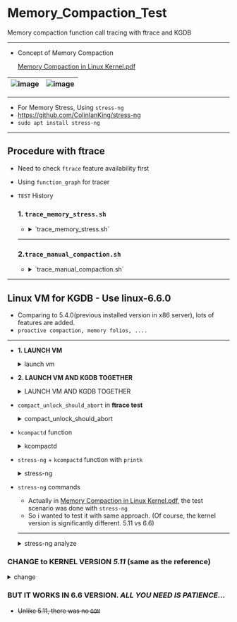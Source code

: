 # Memory_Compaction_Test

Memory compaction function call tracing with ftrace and KGDB

---

- Concept of Memory Compaction
    
    [Memory Compaction in Linux Kernel.pdf](https://www.slideshare.net/AdrianHuang/memory-compaction-in-linux-kernelpdf)

![image](https://github.com/JongHoB/Memory_Compaction_Test/assets/78012131/76af3c66-9772-4833-907c-0043af7801a1)|![image](https://github.com/JongHoB/Memory_Compaction_Test/assets/78012131/79c779f4-a318-411c-b275-6ad4e87c35d5)
--- | --- | 

---

- For Memory Stress, Using `stress-ng`
- https://github.com/ColinIanKing/stress-ng
- `sudo apt install stress-ng`

---

## Procedure with ftrace

- Need to check `ftrace` feature availability first
- Using `function_graph` for tracer
- `TEST` History
    
    ### 1. `trace_memory_stress.sh`
    
    - <details><summary>`trace_memory_stress.sh`</summary>
      
        - In the `trace_memory_stress.sh`, it will trace the `kcompactd` during `stress-ng --vm 3 --vm-bytes 90% -t 10m &`
        - You need to set the environment as follows first.
        
        ```bash
        cd /sys/kernel/debug/tracing
        cat available_tracers
        echo function_graph > current_tracer
        ps -ef | grep kcompactd
        echo <PID> > /sys/kernel/debug/tracing/set_ftrace_pid
        ```
        
        - Need to use **2 shells** for shutting down the stress test process before 10minutes if you want or Change the minutes for execution.
        
        <img width="500" alt="image" src="https://github.com/JongHoB/Memory_Compaction_Test/assets/78012131/0a92da69-f4d6-4ee3-aeb2-0e18bda069d8">
        
        ---
        
        ### BUT ... SEEMS `KCOMPACTD` DOESN'T WORK PROPERLY
        
        <img width="387" alt="image" src="https://github.com/JongHoB/Memory_Compaction_Test/assets/78012131/7ae192ff-7779-4c3e-9b78-1682c8077bd0">
        
        - As we can see this image`(ftrace/trace_result.txt)`, there is no trace result.
        - `kcompactd` is invoked mainly by `kswapd` and we test the program with allocating 90% of memory capacity
        - so *probably* `kswapd` must be executed and also it would  invoke the `kcompactd`
        - but there is no result.....Hmm
        - (Unlike kernel version with 5.4.0 which the proactive compaction would not be executed, 5.15 should be executed......)
    </details>
    
    ---
    
    ### 2.`trace_manual_compaction.sh`
    
    - <details><summary>`trace_manual_compaction.sh`</summary>
      
        - *If you did `trace_memory_stress.sh` test, Need to make original state. `echo > set_ftrace_pid`*
        
        ---
        
        ```bash
        cat available_filter_functions
        echo "*compact*" > set_ftrace_filter
        echo "*migrate*" >> set_ftrace_filter
        ```
        
        - Execute the `shell script` and `stress-ng` **seperately**
        - `stress-ng --vm 1 --vm-bytes 90% -t 10m` and `sh trace_manual_compaction.sh`
        
        ---
        
        ### Compare `OCI_ARM(3core, 18GB Ram)(VM instance)` and `X86_Server(24 Core, 128GB Ram)(Bare Metal)`
        
        - `ftrace/trace_manual_OCI_ARM_result.txt`
        <img width="482" alt="image" src="https://github.com/JongHoB/Memory_Compaction_Test/assets/78012131/2f82d03e-1e7e-4878-9b2a-5013e0a41789">
        
        - `ftrace/trace_manual_swarm_result.txt`
        <img width="540" alt="image" src="https://github.com/JongHoB/Memory_Compaction_Test/assets/78012131/3573d62c-6edd-4183-987a-ed90824fc6e3">
        
        - In OCI, we can check that it tries to `migrate pages` for memory compaction.
        - But in X86 Server, we can see `compact_unlock_should_abort.isra.0()` but after this, we cannot see any *`migrate`* or kind of *`compact_zone`* symbol......
        - [See the reasons in KGDB below. In `compact_unlock_should_abort` in **ftrace test** chapter](#compact_unlock_should_abort-in-ftrace-test)
      </details>

      
---

## Linux VM for KGDB - Use linux-6.6.0

- Comparing to 5.4.0(previous installed version in x86 server), lots of features are added.
- `proactive compaction, memory folios, ....`

---

- **1. LAUNCH VM**
      <details><summary>launch vm</summary>
      
    ```bash
    sudo apt-get install -y pkg-config  libglib2.0-dev  libpixman-1-dev libslirp-dev
    
    ```
    
    ```bash
    # DOWNLOAD QEMU
    wget <https://download.qemu.org/qemu-8.1.2.tar.xz>
    tar xvJf qemu-8.1.2.tar.xz
    cd qemu-8.1.2
    ./configure --enable-slirp
    make
    
    ```
    
    ```bash
    # DOWNLOAD LINUX
    wget <https://cdn.kernel.org/pub/linux/kernel/v6.x/linux-6.6.tar.xz>
    tar -xvf linux-6.6.tar.xz
    #copy the config file
    cp linux-6.60.config linux-6.6/.config
    cd linux-6.6
    
    ```
    
    ```bash
    
    make menuconfig # Load the config and Save and EXIT
    make -j$(nproc) # BUILD
    
    ```
    
    ```bash
    #CREATE IMAGE with bootstrap 
    cd ..
    chmod +x create_image.sh
    ./create_image.sh
    ```
    
    ```elixir
    ./launch-vm.sh
    ```
    
    - Actually, i tried to access the vm with `ssh` but there seems error with *network configuration.* But i will pass this step (will **FIX IT**) ( **THIS THING IS NOT THE PRIORITIZED** for testing the compaction)
    - YOU CAN **TURN OFF THE QEMU** USING `Ctrl+a and x`
  
</details>
 
- **2. LAUNCH VM AND KGDB TOGETHER**

  <details><summary>LAUNCH VM AND KGDB TOGETHER</summary>

    ![image](https://github.com/JongHoB/Memory_Compaction_Test/assets/78012131/f599dcae-1368-47c6-88bf-5e28a80f9d56)

    - It would be better to use **TMUX**
    - You need at least 2 screen for **KGDB in Host(Original)** and for **QEMU**
    - I just add one more screen to see the **kernel source**
    - Procedure
        1. launch vm
        2. In host, `gdb linux-6.6/vmlinux` 
            1. and `target remote [localhost:4321](http://localhost:4321)` 
        3. you can use gdb commands. 

  </details>
  
- `compact_unlock_should_abort` in **ftrace test**

   <details><summary>compact_unlock_should_abort</summary>
    
    - I debug `compact_unlock_should_abort` function. ⇒ **It was in ftrace test history above**
    
    ```c
    /*
     * Compaction requires the taking of some coarse locks that are potentially
     * very heavily contended. The lock should be periodically unlocked to avoid
     * having disabled IRQs for a long time, even when there is nobody waiting on
     * the lock. It might also be that allowing the IRQs will result in
     * need_resched() becoming true. If scheduling is needed, compaction schedules.
     * Either compaction type will also abort if a fatal signal is pending.
     * In either case if the lock was locked, it is dropped and not regained.
     *
     * Returns true if compaction should abort due to fatal signal pending.
     * Returns false when compaction can continue.
     */
    static bool compact_unlock_should_abort(spinlock_t *lock,
    		unsigned long flags, bool *locked, struct compact_control *cc)
    {
    	if (*locked) {
    		spin_unlock_irqrestore(lock, flags);
    		*locked = false;
    	}
    
    	if (fatal_signal_pending(current)) {
    		cc->contended = true;
    		return true;
    	}
    
    	cond_resched();
    
    	return false;
    }
    
    -FATAL SIGNAL Pending - Check if there is a pending signal in current process
    SIGKILL,...........
    ```
    
    - FATAL SIGNAL Pending - Check if there is a pending signal in current process
    (SIGKILL,SIGTRAP…..)
    
    ```c
    static inline int task_sigpending(struct task_struct *p)
    {
    	return unlikely(test_tsk_thread_flag(p,TIF_SIGPENDING));
    }
    static inline int __fatal_signal_pending(struct task_struct *p)
    {
    	return unlikely(sigismember(&p->pending.signal, SIGKILL));
    }
    
    static inline int fatal_signal_pending(struct task_struct *p)
    {
    	return task_sigpending(p) && __fatal_signal_pending(p);
    }
    ```
    
    ---
    
    ```c
    #0  compact_unlock_should_abort (cc=<optimized out>, locked=<optimized out>, flags=<optimized out>,
        lock=<optimized out>) at mm/compaction.c:569
    #1  isolate_freepages_block (cc=cc@entry=0xffffc9000067fd00, start_pfn=start_pfn@entry=0xffffc9000067f958,
        end_pfn=end_pfn@entry=4456448, freelist=freelist@entry=0xffffc9000067fd00, stride=stride@entry=1,
        strict=strict@entry=false) at mm/compaction.c:614
    #2  0xffffffff81325831 in isolate_freepages (cc=0xffffc9000067fd00) at mm/compaction.c:1711
    #3  compaction_alloc (src=src@entry=0xffffea0004075e40, data=data@entry=18446683600576838912) at mm/compaction.c:1769
    #4  0xffffffff813a2c0a in migrate_folio_unmap (ret=0xffffc9000067fad0, reason=MR_COMPACTION, mode=MIGRATE_ASYNC,
        dstp=<synthetic pointer>, src=0xffffea0004075e40, private=18446683600576838912,
        put_new_folio=0xffffffff81322ec0 <compaction_free>, get_new_folio=0xffffffff81325120 <compaction_alloc>)
        at mm/migrate.c:1123
    #5  migrate_pages_batch (from=from@entry=0xffffc9000067fbb0,
        get_new_folio=get_new_folio@entry=0xffffffff81325120 <compaction_alloc>,
        put_new_folio=put_new_folio@entry=0xffffffff81322ec0 <compaction_free>,
        private=private@entry=18446683600576838912, mode=mode@entry=MIGRATE_ASYNC, reason=reason@entry=0,
        ret_folios=0xffffc9000067fad0, split_folios=0xffffc9000067fbd0, stats=0xffffc9000067fae4, nr_pass=3)
        at mm/migrate.c:1660
    #6  0xffffffff813a3582 in migrate_pages_sync (from=from@entry=0xffffc9000067fbb0,
        get_new_folio=get_new_folio@entry=0xffffffff81325120 <compaction_alloc>,
        put_new_folio=put_new_folio@entry=0xffffffff81322ec0 <compaction_free>,
        private=private@entry=18446683600576838912, mode=mode@entry=MIGRATE_SYNC, reason=reason@entry=0,
        ret_folios=0xffffc9000067fbc0, split_folios=0xffffc9000067fbd0, stats=0xffffc9000067fbe4) at mm/migrate.c:1825
    #7  0xffffffff813a4125 in migrate_pages (from=from@entry=0xffffc9000067fd10,
        get_new_folio=get_new_folio@entry=0xffffffff81325120 <compaction_alloc>,
        put_new_folio=put_new_folio@entry=0xffffffff81322ec0 <compaction_free>,
        private=private@entry=18446683600576838912, mode=MIGRATE_SYNC, reason=reason@entry=0,
        ret_succeeded=0xffffc9000067fcbc) at mm/migrate.c:1929
    #8  0xffffffff81327b7a in compact_zone (cc=cc@entry=0xffffc9000067fd00, capc=capc@entry=0x0 <fixed_percpu_data>)
        at mm/compaction.c:2515
    #9  0xffffffff81328536 in compact_node (nid=nid@entry=0) at mm/compaction.c:2812
    #10 0xffffffff81328662 in compact_nodes () at mm/compaction.c:2825
    #11 sysctl_compaction_handler (table=<optimized out>, buffer=<optimized out>, length=<optimized out>,
        ppos=<optimized out>, write=<optimized out>) at mm/compaction.c:2871
    #12 sysctl_compaction_handler (table=<optimized out>, write=<optimized out>, buffer=<optimized out>,
        length=<optimized out>, ppos=<optimized out>) at mm/compaction.c:2858
    #13 0xffffffff814a6bb7 in proc_sys_call_handler (iocb=<optimized out>, iter=0xffffc9000067fe58, write=write@entry=1)
        at fs/proc/proc_sysctl.c:600
    #14 0xffffffff814a6cb3 in proc_sys_write (iocb=<optimized out>, iter=<optimized out>) at fs/proc/proc_sysctl.c:626
    #15 0xffffffff813ef341 in call_write_iter (file=0xffff8881026d3200, iter=0xffffc9000067fe58, kio=0xffffc9000067fe80)
        at ./include/linux/fs.h:1956
    #16 new_sync_write (ppos=0xffffc9000067fef0, len=2, buf=0x55555574aeb0 "1\n", filp=0xffff8881026d3200)
        at fs/read_write.c:491
    #17 vfs_write (pos=0xffffc9000067fef0, count=2, buf=0x55555574aeb0 "1\n", file=0xffff8881026d3200)
        at fs/read_write.c:584
    #18 vfs_write (file=0xffff8881026d3200, buf=0x55555574aeb0 "1\n", count=<optimized out>, pos=0xffffc9000067fef0)
        at fs/read_write.c:564
    #19 0xffffffff813ef657 in ksys_write (fd=<optimized out>, buf=0x55555574aeb0 "1\n", count=2) at fs/read_write.c:637
    #20 0xffffffff813ef70a in __do_sys_write (count=<optimized out>, buf=<optimized out>, fd=<optimized out>)
        at fs/read_write.c:649
    #21 __se_sys_write (count=<optimized out>, buf=<optimized out>, fd=<optimized out>) at fs/read_write.c:646
    #22 __x64_sys_write (regs=<optimized out>) at fs/read_write.c:646
    #23 0xffffffff81e5193b in do_syscall_x64 (nr=<optimized out>, regs=0xffffc9000067ff58) at arch/x86/entry/common.c:50
    #24 do_syscall_64 (regs=0xffffc9000067ff58, nr=<optimized out>) at arch/x86/entry/common.c:80
    #25 0xffffffff820000d2 in entry_SYSCALL_64 () at arch/x86/entry/entry_64.S:120
    ```
    
    ![image](https://github.com/JongHoB/Memory_Compaction_Test/assets/78012131/4c87a683-c454-4f8b-bf38-85c6d2e2cf6b)
    
    - **`compact_unlock_should_abort` is called by `isolate_freepages_block`**
    - When we see the image and the call stack, kind of `migrate_pages` or `compact*` symbols should be detected.
        - I see the log again (**`trace_manual_swarm_result.txt`)**
            
            ![image](https://github.com/JongHoB/Memory_Compaction_Test/assets/78012131/424648ca-a578-4e53-8a36-99cdbb5daf84)
            
            - …..I can see some trace results at the tail.
            - **So the compaction command was executed properly with high probability.**

    </details>
    
- `kcompactd` function

  <details><summary>kcompactd</summary>
    
    ```c
    #kcompactd function in Linux 6.6
    #mm/compaction.c
    /*
     * The background compaction daemon, started as a kernel thread
     * from the init process.
     */
    static int kcompactd(void *p)
    {
    	pg_data_t *pgdat = (pg_data_t *)p;
    	struct task_struct *tsk = current;
    	long default_timeout = msecs_to_jiffies(HPAGE_FRAG_CHECK_INTERVAL_MSEC);
    	long timeout = default_timeout;
    
    	const struct cpumask *cpumask = cpumask_of_node(pgdat->node_id);
    
    	if (!cpumask_empty(cpumask))
    		set_cpus_allowed_ptr(tsk, cpumask);
    
    	set_freezable();
    
    	pgdat->kcompactd_max_order = 0;
    	pgdat->kcompactd_highest_zoneidx = pgdat->nr_zones - 1;
    
    	while (!kthread_should_stop()) {
    		unsigned long pflags;
    
    		/*
    		 * Avoid the unnecessary wakeup for proactive compaction
    		 * when it is disabled.
    		 */
    		if (!sysctl_compaction_proactiveness)
    			timeout = MAX_SCHEDULE_TIMEOUT;
    		trace_mm_compaction_kcompactd_sleep(pgdat->node_id);
    		if (wait_event_freezable_timeout(pgdat->kcompactd_wait,
    			kcompactd_work_requested(pgdat), timeout) &&
    			!pgdat->proactive_compact_trigger) {
    
    			psi_memstall_enter(&pflags);
    			kcompactd_do_work(pgdat);
    			psi_memstall_leave(&pflags);
    			/*
    			 * Reset the timeout value. The defer timeout from
    			 * proactive compaction is lost here but that is fine
    			 * as the condition of the zone changing substantionally
    			 * then carrying on with the previous defer interval is
    			 * not useful.
    			 */
    			timeout = default_timeout;
    			continue;
    		}
    
    		/*
    		 * Start the proactive work with default timeout. Based
    		 * on the fragmentation score, this timeout is updated.
    		 */
    		timeout = default_timeout;
    		if (should_proactive_compact_node(pgdat)) {
    			unsigned int prev_score, score;
    
    			prev_score = fragmentation_score_node(pgdat);
    			proactive_compact_node(pgdat);
    			score = fragmentation_score_node(pgdat);
    			/*
    			 * Defer proactive compaction if the fragmentation
    			 * score did not go down i.e. no progress made.
    			 */
    			if (unlikely(score >= prev_score))
    				timeout =
    				   default_timeout << COMPACT_MAX_DEFER_SHIFT;
    		}
    		if (unlikely(pgdat->proactive_compact_trigger))
    			pgdat->proactive_compact_trigger = false;
    	}
    
    	return 0;
    }
    ```
    
    - Because of `Proactive Compaction` , `kcompactd` **should be detected every *500ms*.**
        
        [Proactive Compaction](https://nitingupta.dev/post/proactive-compaction/)
        
    - I add break point in `trace_mm_compaction_kcompactd_sleep(pgdat->node_id);` line. Then it will break. **(It is important to choose appropriate line for break point because it could be not detected.)**
        
        ![image](https://github.com/JongHoB/Memory_Compaction_Test/assets/78012131/634b3e3b-afb7-45f0-96cc-e4822855f32c)
        
    
    ---
    
  </details>
    
- `stress-ng` + `kcompactd` function with `printk`

  <details><summary>stress-ng</summary>
  
    - I add lots of **printk** to check the compaction.
    
    ```c
    /*
     * The background compaction daemon, started as a kernel thread
     * from the init process.
     */
    static int kcompactd(void *p)
    {
            pg_data_t *pgdat = (pg_data_t *)p;
            struct task_struct *tsk = current;
            long default_timeout = msecs_to_jiffies(HPAGE_FRAG_CHECK_INTERVAL_MSEC);
            long timeout = default_timeout;
    
            const struct cpumask *cpumask = cpumask_of_node(pgdat->node_id);
    
            if (!cpumask_empty(cpumask))
                    set_cpus_allowed_ptr(tsk, cpumask);
    
            set_freezable();
    
            printk("1\n");
    
            pgdat->kcompactd_max_order = 0;
            pgdat->kcompactd_highest_zoneidx = pgdat->nr_zones - 1;
    
            while (!kthread_should_stop()) {
                    unsigned long pflags;
    
                    printk("2\n");
                    /*
                     * Avoid the unnecessary wakeup for proactive compaction
                     * when it is disabled.
                     */
    								if (!sysctl_compaction_proactiveness)
                            timeout = MAX_SCHEDULE_TIMEOUT;
                    printk("3\n");
                    trace_mm_compaction_kcompactd_sleep(pgdat->node_id);
                    if (wait_event_freezable_timeout(pgdat->kcompactd_wait,
                            kcompactd_work_requested(pgdat), timeout) &&
                            !pgdat->proactive_compact_trigger) {
    
                            psi_memstall_enter(&pflags);
                            kcompactd_do_work(pgdat);
                            psi_memstall_leave(&pflags);
                            /*
                             * Reset the timeout value. The defer timeout from
                             * proactive compaction is lost here but that is fine
                             * as the condition of the zone changing substantionally
                             * then carrying on with the previous defer interval is
                             * not useful.
                             */
                            timeout = default_timeout;
                            printk("4\n");
                            continue;
                    }
    
                    /*
                     * Start the proactive work with default timeout. Based
                     * on the fragmentation score, this timeout is updated.
                     */
                    timeout = default_timeout;
                    if (should_proactive_compact_node(pgdat)) {
                            unsigned int prev_score, score;
                            printk("5\n");
    
                            prev_score = fragmentation_score_node(pgdat);
                            proactive_compact_node(pgdat);
                            score = fragmentation_score_node(pgdat);
                            /*
                             * Defer proactive compaction if the fragmentation
                             * score did not go down i.e. no progress made.
                             */
                            printk("6\n");
                            if (unlikely(score >= prev_score))
                                    timeout =
                                       default_timeout << COMPACT_MAX_DEFER_SHIFT;
                    }
                    printk("7\n");
                    if (unlikely(pgdat->proactive_compact_trigger))
                            pgdat->proactive_compact_trigger = false;
                    printk("8\n");
            }
            printk("9\n");
    
            return 0;
    }
    ```
    
    - `stress-ng --vm 8 --vm-bytes 90% -t 10m`
        - BUT IT ONLY prints **2,3,7,8,2,3,7,8,2,3,7,8…………**
        - ***Need to see `5,6` for proactive compaction***
        - I changed the vm or bytes several times.
    - ALSO `cat /proc/vmstat`
        - *There was nothing happened….*
            
            ![image](https://github.com/JongHoB/Memory_Compaction_Test/assets/78012131/f0bdc634-337e-4abc-b4b5-2a26b6b3e6c7)
            
        - Even if i did `stress-ng --vm 8 --vm-bytes 90% -t 10m` and `echo 1 > /proc/sys/vm/compact_memory` (manually compaction)
            
            ![image](https://github.com/JongHoB/Memory_Compaction_Test/assets/78012131/32ce8776-bcc3-4f58-95cd-8574a00e2a01)
            
        - **No success…..**
            
            ![image](https://github.com/JongHoB/Memory_Compaction_Test/assets/78012131/da46a20f-793a-4731-834a-5229c557cfb1)

    </details>


- `stress-ng` commands
    - Actually in [Memory Compaction in Linux Kernel.pdf](https://www.slideshare.net/AdrianHuang/memory-compaction-in-linux-kernelpdf), the test scenario was done with `stress-ng`
    - So i wanted to test it with same approach. (Of course, the kernel version is significantly different. 5.11 vs 6.6)
    
    ---
    
    <details><summary>stress-ng analyze</summary>
    
    - Let’s check it from GDB.
        
        ```c
        gdb stress-ng
        run --vm 8 --vm-bytes 80% -t 10m
        ```
        
        - Because of `fork` , it is detached.
            
            ![image](https://github.com/JongHoB/Memory_Compaction_Test/assets/78012131/478efc87-0c8f-4f8f-8152-8416767d2736)
            
        - https://woosunbi.tistory.com/94 : Need to set child process debugging
        - ~~**BUT……………………..There is no symbol!**~~
            - ~~**I tried to compile the program with debug option(-g, -ggdb). But there are errors…….**~~
        - *FIX!* (I modify the `stress-vecwide.c` (took hours…..😱))
            - `stress-ng --vm 1 --vm-bytes 80% -t 10m`
            - `stress_run_parallel` →`stress_run` → `rc = g_stressor_current->stressor->info->stressor(&args);` :1439 → (stressor function) `stress-vm.c : stress_vm()`  → `stress_oomable_child` → `(func(args,context))stress_vm_child` → `stress_vm_all` → `mmap`
            
            ```c
            buf = (uint8_t *)mmap(NULL, buf_sz,
            					PROT_READ | PROT_WRITE,
            					MAP_PRIVATE | MAP_ANONYMOUS |
            					vm_flags, -1, 0);
            ```

            - It allocates memory with `mmap`.
              - In `man` page and [`GNU documentation`](https://www.gnu.org/software/libc/manual/html_node/Memory_002dmapped-I_002fO.html), flag `MAP_ANONYMOUS` is used for
                ```
                This flag tells the system to create an anonymous mapping, not connected to a file. filedes and offset are ignored, and the region is initialized with zeros.
                Anonymous maps are used as the basic primitive to extend the heap on some systems. They are also useful to share data between multiple tasks without creating a file.
                On some systems using private anonymous mmaps is more efficient than using malloc for large blocks. This is not an issue with the GNU C Library, as the included malloc automatically uses mmap where appropriate.

                The mapping is not backed by any file; its contents are initialized to zero.
                The fd and offset arguments are ignored; however, some implementations require fd to be -1 if MAP_ANONYMOUS (or MAP_ANON) is specified, and portable applications should ensure this.
                The use of MAP_ANONYMOUS in conjunction with MAP_SHARED is supported on Linux only since kernel 2.4.
                ```
    
    ---
    - Let's check again about stress-ng.
    - From the presentation pdf, it has too many features….
        - https://github.com/ColinIanKing/stress-ng/blob/master/presentations/kernel-recipes-2023/kernel-recipes-2023.pdf
        - https://events.linuxfoundation.org/wp-content/uploads/2022/10/Colin-Ian-King-Mentorship-Stress-ng.pdf
    - Go to [`man` page](https://manpages.ubuntu.com/manpages/jammy/man1/stress-ng.1.html)
    - Also, in example folder of stress-ng package , i can find some examples in `memory.job` and `vm.job`
    
    ```c
    #memory.job
    
    #
    # malloc stressor options:
    #   start N workers continuously calling malloc(3), calloc(3), real‐
    #   loc(3)  and  free(3). By default, up to 65536 allocations can be
    #   active at any point, but this can be  altered  with  the  --mal‐
    #   loc-max option.  Allocation, reallocation and freeing are chosen
    #   at random; 50% of the time memory  is  allocation  (via  malloc,
    #   calloc  or  realloc) and 50% of the time allocations are free'd.
    #   Allocation sizes are also random, with  the  maximum  allocation
    #   size  controlled  by the --malloc-bytes option, the default size
    #   being 64K.  The worker is re-started if it is killed by the  out
    #   of mememory (OOM) killer.
    #
    malloc 0		# 0 means 1 stressor per CPU
    # malloc-bytes 64K	# maximum allocation chunk size
    # malloc-max 65536	# maximum number of allocations of chunks
    # malloc-ops 1000000	# stop after 1000000 bogo ops
    # malloc-thresh 1M	# use mmap when allocation exceeds this size
    
    stress-ng --malloc 8 --malloc-bytes 1M --malloc-max 55000 -t 10m --metrics &
    ```
    
    - kcompactd process works **just** **for a moment**
    
    ```c
    #
    # mmap stressor options:
    #   start N workers  continuously  calling  mmap(2)/munmap(2).   The
    #   initial   mapping   is   a   large   chunk  (size  specified  by
    #   --mmap-bytes) followed  by  pseudo-random  4K  unmappings,  then
    #   pseudo-random  4K mappings, and then linear 4K unmappings.  Note
    #   that this can cause systems to trip the  kernel  OOM  killer  on
    #   Linux  systems  if  not  enough  physical memory and swap is not
    #   available.  The MAP_POPULATE option is used  to  populate  pages
    #   into memory on systems that support this.  By default, anonymous
    #   mappings are used, however,  the  --mmap-file  and  --mmap-async
    #   options allow one to perform file based mappings if desired.
    #
    mmap 0			# 0 means 1 stressor per CPU
    # mmap-ops 1000000	# stop after 1000000 bogo ops
    # mmap-async		# msync on each page when using file mmaps
    # mmap-bytes 256M	# allocate 256M per mmap stressor
    # mmap-file		# enable file based memory mapping
    # mmap-mprotect		# twiddle page protection settings
    ```
    
    ```c
    #
    # vm stressor options:
    #   start N workers continuously calling mmap(2)/munmap(2) and writ‐
    #   ing to the allocated memory. Note that this can cause systems to
    #   trip the kernel OOM killer on Linux systems if not enough physi‐
    #   cal memory and swap is not available.
    #
    vm 0			# 0 means 1 stressor per CPU
    # vm-ops 1000000	# stop after 1000000 bogo ops
    # vm-bytes 256M		# size of each vm mmapping
    # vm-hang 0		# sleep 0 seconds before unmapping
    # vm-keep		# keep mapping
    # vm-locked		# lock pages into memory using MAP_LOCKED
    # vm-method all		# vm data exercising method; use all types
    # vm-populate		# populate (prefault) pages into memory
    
    stress-ng --vm 8 --vm-bytes 70% --vm-method all --vm-keep -t 10m score:10
    
    stress-ng --vm 1 --vm-bytes 1G --vm-method all --vm-keep -t 10m score:30
    
    stress-ng --vm 1 --vm-bytes 512M --vm-method all --vm-keep -t 10m score:39
    stress-ng --vm 8 --vm-bytes 90% --vm-method all --vm-keep -t 10m score:0??????
    stress-ng --vm 8 --vm-bytes 90% --vm-method all --vm-keep -t 10m score:0????
    stress-ng --vm 8 --vm-bytes 90%  -t 10m
    ```
    
    ```c
    #0  fill_contig_page_info (info=<synthetic pointer>, suitable_order=suitable_order@entry=9, zone=zone@entry=0xffff88843ffc8000) at mm/vmstat.c:1067
    #1  extfrag_for_order (zone=zone@entry=0xffff88843ffc8000, order=order@entry=9) at mm/vmstat.c:1119
    #2  0xffffffff813230fb in fragmentation_score_zone (zone=0xffff88843ffc8000) at mm/compaction.c:2100
    #3  fragmentation_score_zone_weighted (zone=0xffff88843ffc8000) at mm/compaction.c:2117
    #4  fragmentation_score_node (pgdat=pgdat@entry=0xffff88843ffc8000) at mm/compaction.c:2139
    #5  0xffffffff81328b13 in should_proactive_compact_node (pgdat=0xffff88843ffc8000) at mm/compaction.c:2166
    #6  kcompactd (p=0xffff88843ffc8000) at mm/compaction.c:3096
    ```
    
    ```c
    #fill_config_page_info 
    /*                                                                                                                                                                                                                           │
    * Calculate the number of free pages in a zone, how many contiguous                                                                                                                                                         │
    * pages are free and how many are large enough to satisfy an allocation of                                                                                                                                                  │
    * the target size. Note that this function makes no attempt to estimate                                                                                                                                                     │
    * how many suitable free blocks there *might* be if MOVABLE pages were                                                                                                                                                      │
    * migrated. Calculating that is possible, but expensive and can be                                                                                                                                                          │
    * figured out from userspace                                                                                                                                                                                                │
    */
    
    #extfrag_for_order
    /*                                                                                                                                                                                                                           │
    * Calculates external fragmentation within a zone wrt the given order.                                                                                                                                                      │
    * It is defined as the percentage of pages found in blocks of size                                                                                                                                                          │
    * less than 1 << order. It returns values in range [0, 100].                                                                                                                                                                │
    */ !!ORDER=9
    
    #fragmentation_score_zone_weighted
    /*                                                                                                                                                                                                                           │
    * A weighted zone's fragmentation score is the external fragmentation                                                                                                                                                       │
    * wrt to the COMPACTION_HPAGE_ORDER scaled by the zone's size. It                                                                                                                                                           │
    * returns a value in the range [0, 100].                                                                                                                                                                                    │*                                                                                                                                                                                                                           │
    * The scaling factor ensures that proactive compaction focuses on larger                                                                                                                                                    │
    * zones like ZONE_NORMAL, rather than smaller, specialized zones like                                                                                                                                                       │
    * ZONE_DMA32. For smaller zones, the score value remains close to zero,                                                                                                                                                     │
    * and thus never exceeds the high threshold for proactive compaction.                                                                                                                                                       │
    */
    ZONE NORMAL에 신경써서 더한다.
    
    #fragmentation_score_node
    /*                                                                                                                                                                                                                           │
    * The per-node proactive (background) compaction process is started by its                                                                                                                                                  │
    * corresponding kcompactd thread when the node's fragmentation score                                                                                                                                                        │
    * exceeds the high threshold. The compaction process remains active till                                                                                                                                                    │
    * the node's score falls below the low threshold, or one of the back-off                                                                                                                                                    │
    * conditions is met.                                                                                                                                                                                                        │
    */
    *******score값이 >wmark_high 보다 클 때 작동 (리눅스 기본 default값이 90)
    
    ```
  
    
    </details>

### CHANGE to KERNEL VERSION *5.11* (same as the reference)
<details><summary>change</summary>
- It works... (it takes about 30s?)
    
- `stress-ng --vm 8 --vm-bytes 90% -t 10m`
![image](https://github.com/JongHoB/Memory_Compaction_Test/assets/78012131/83ac9025-40a8-4b48-baca-a937f0338658)

- Now i can go into the condition
- if(`should_proactive_compact_node`) -> `fragmentation_score_node`
  - In `fragmentation_score_node()`, In general, it can be seen that it does not contribute to the ***score value*** unless it is `ZONE_NORMAL`

      ```
      /*
     * A zone's fragmentation score is the external fragmentation wrt to the
     * COMPACTION_HPAGE_ORDER scaled by the zone's size. It returns a value
     * in the range [0, 100].
     *
     * The scaling factor ensures that proactive compaction focuses on larger
     * zones like ZONE_NORMAL, rather than smaller, specialized zones like
     * ZONE_DMA32. For smaller zones, the score value remains close to zero,
     * and thus never exceeds the high threshold for proactive compaction.
     */
    static unsigned int fragmentation_score_zone(struct zone *zone)
    {
	    unsigned long score;

	    score = zone->present_pages *
			    extfrag_for_order(zone, COMPACTION_HPAGE_ORDER);
	    return div64_ul(score, zone->zone_pgdat->node_present_pages + 1);
    }  
      /*
     * The per-node proactive (background) compaction process is started by its
     * corresponding kcompactd thread when the node's fragmentation score
     * exceeds the high threshold. The compaction process remains active till
     * the node's score falls below the low threshold, or one of the back-off
     * conditions is met.
     */
    static unsigned int fragmentation_score_node(pg_data_t *pgdat)
    {
	    unsigned int score = 0;
	    int zoneid;

	    for (zoneid = 0; zoneid < MAX_NR_ZONES; zoneid++) {
		    struct zone *zone;

		    zone = &pgdat->node_zones[zoneid];
		    score += fragmentation_score_zone(zone);
	    }

	    return score;
    }

      ```
- MEMORY ZONE: DMA32,DMA,NORMAL,MOVABLE,DEVICE (HIGHMEM for 32bit...)
  - AFTER CHECKING `NORMAL`, the *score* was 91.( > wmark_high)( ALMOST 90% of the score was from NORMAL)
- ***`proactive_compact_node`***
  - [code](https://elixir.bootlin.com/linux/v5.11/source/mm/compaction.c#L2584)
  -  --> ***`copmact_zone`***
    - `compaction_suitable` -> `isolate_miagratepages`(isolate_migratepages_block) / `migrate_pages`

      ```
      $96 = {freepages = {next = 0xffffc9000026fde0, prev = 0xffffc9000026fde0}, migratepages = {next = 0xffffea0004001a48, prev = 0xffffea0004001a08},
      nr_freepages = 0, nr_migratepages = 2, free_pfn = 4455936, migrate_pfn = 1049088, fast_start_pfn = 0, zone = 0xffff88843ffc8d00,
      total_migrate_scanned = 416, total_free_scanned = 0, fast_search_fail = 0, search_order = 0, gfp_mask = 3264, order = -1, migratetype = 0, alloc_flags = 0,
      highest_zoneidx = 0, mode = MIGRATE_SYNC_LIGHT, ignore_skip_hint = true, no_set_skip_hint = false, ignore_block_suitable = false, direct_compaction = false,
      proactive_compaction = true, whole_zone = true, contended = false, rescan = false, alloc_contig = false}

      ! number of migrate_pages 2
      ! address would be 0xffffea0004001a08 - 0xffffea0004001a48 (sizeof(struct page)=0x40)
      ```

      ![image](https://github.com/JongHoB/Memory_Compaction_Test/assets/78012131/18077982-a74f-4002-8bed-55cea12b23ff)
      ![image](https://github.com/JongHoB/Memory_Compaction_Test/assets/78012131/1086b2e9-a2f6-441c-bb04-3bf4504894fa)



- SUCCESS....

  ![image](https://github.com/JongHoB/Memory_Compaction_Test/assets/78012131/e8e417aa-a5b4-4d8a-9377-845e81320457)

  </details>

### BUT IT WORKS IN 6.6 VERSION. ***ALL YOU NEED IS PATIENCE...***
- ~~Unlike 5.11, there was no `OOM`~~
